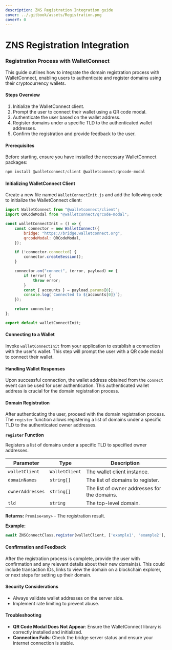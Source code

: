 ```yaml
---
description: ZNS Registration Integration guide
cover: ../.gitbook/assets/Registration.png
coverY: 0
---
```


# ZNS Registration Integration

### Registration Process with WalletConnect

This guide outlines how to integrate the domain registration process with WalletConnect, enabling users to authenticate and register domains using their cryptocurrency wallets.

#### Steps Overview

1. Initialize the WalletConnect client.
2. Prompt the user to connect their wallet using a QR code modal.
3. Authenticate the user based on the wallet address.
4. Register domains under a specific TLD to the authenticated wallet addresses.
5. Confirm the registration and provide feedback to the user.

#### Prerequisites



Before starting, ensure you have installed the necessary WalletConnect packages:

```javascript
npm install @walletconnect/client @walletconnect/qrcode-modal
```

#### Initializing WalletConnect Client



Create a new file named `WalletConnectInit.js` and add the following code to initialize the WalletConnect client:

```javascript
import WalletConnect from "@walletconnect/client";
import QRCodeModal from "@walletconnect/qrcode-modal";

const walletConnectInit = () => {
    const connector = new WalletConnect({
        bridge: "https://bridge.walletconnect.org",
        qrcodeModal: QRCodeModal,
    });

    if (!connector.connected) {
        connector.createSession();
    }

    connector.on("connect", (error, payload) => {
        if (error) {
            throw error;
        }
        const { accounts } = payload.params[0];
        console.log(`Connected to ${accounts[0]}`);
    });

    return connector;
};

export default walletConnectInit;
```

#### Connecting to a Wallet



Invoke `walletConnectInit` from your application to establish a connection with the user's wallet. This step will prompt the user with a QR code modal to connect their wallet.

#### Handling Wallet Responses



Upon successful connection, the wallet address obtained from the `connect` event can be used for user authentication. This authenticated wallet address is crucial for the domain registration process.

#### Domain Registration



After authenticating the user, proceed with the domain registration process. The `register` function allows registering a list of domains under a specific TLD to the authenticated owner addresses.

**`register` Function**



Registers a list of domains under a specific TLD to specified owner addresses.

| Parameter        | Type           | Description                                  |
| ---------------- | -------------- | -------------------------------------------- |
| `walletClient`   | `WalletClient` | The wallet client instance.                  |
| `domainNames`    | `string[]`     | The list of domains to register.             |
| `ownerAddresses` | `string[]`     | The list of owner addresses for the domains. |
| `tld`            | `string`       | The top-level domain.                        |

**Returns:** `Promise<any>` - The registration result.

**Example:**

```javascript
await ZNSConnectClass.register(walletClient, ['example1', 'example2'], ['0x123...', '0x456...'], 'nft');
```

#### Confirmation and Feedback



After the registration process is complete, provide the user with confirmation and any relevant details about their new domain(s). This could include transaction IDs, links to view the domain on a blockchain explorer, or next steps for setting up their domain.

#### Security Considerations



* Always validate wallet addresses on the server side.
* Implement rate limiting to prevent abuse.

#### Troubleshooting



* **QR Code Modal Does Not Appear**: Ensure the WalletConnect library is correctly installed and initialized.
* **Connection Fails**: Check the bridge server status and ensure your internet connection is stable.
